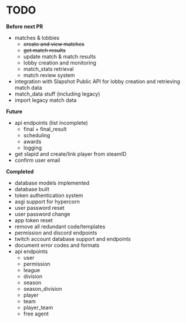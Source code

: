 # TODO

**Before next PR**
 - matches & lobbies
   - ~~create and view matches~~
   - ~~get match results~~
   - update match & match results
   - lobby creation and monitoring
   - match_stats retrieval
   - match review system
 - integration with Slapshot Public API for lobby creation and retrieving match data
 - match_data stuff (including legacy)
 - import legacy match data

**Future**
 - api endpoints (list incomplete)
   - final + final_result
   - scheduling
   - awards
   - logging
 - get slapid and create/link player from steamID
 - confirm user email

**Completed**
 - database models implemented
 - database built
 - token authentication system
 - asgi support for hypercorn
 - user password reset
 - user password change
 - app token reset
 - remove all redundant code/templates
 - permission and discord endpoints
 - twitch account database support and endpoints
 - document error codes and formats
 - api endpoints
   - user
   - permission
   - league
   - division
   - season
   - season_division
   - player
   - team
   - player_team
   - free agent